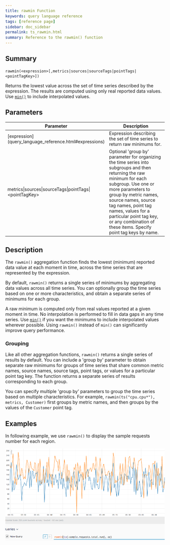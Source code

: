 ```yaml
---
title: rawmin Function
keywords: query language reference
tags: [reference page]
sidebar: doc_sidebar
permalink: ts_rawmin.html
summary: Reference to the rawmin() function
---
```

## Summary
```
rawmin(<expression>[,metrics|sources|sourceTags|pointTags|<pointTagKey>])
```

Returns the lowest value across the set of time series described by the expression. The results are computed using only real reported data values. 
Use [`min()`](ts_min.html) to include interpolated values.

## Parameters

<table>
<tbody>
<thead>
<tr><th width="30%">Parameter</th><th width="70%">Description</th></tr>
</thead>
<tr>
<td markdown="span"> [expression](query_language_reference.html#expressions)</td>
<td>Expression describing the set of time series to return raw minimums for. </td></tr>
<tr>
<td>metrics&vert;sources&vert;sourceTags&vert;pointTags&vert;&lt;pointTagKey&gt;</td>
<td>Optional 'group by' parameter for organizing the time series into subgroups and then returning the raw minimum for each subgroup.
Use one or more parameters to group by metric names, source names, source tag names, point tag names, values for a particular point tag key, or any combination of these items. Specify point tag keys by name.</td>
</tr>
</tbody>
</table>


## Description

The `rawmin()` aggregation function finds the lowest (minimum) reported data value at each moment in time, across the time series that are represented by the expression.

By default, `rawmin()` returns a single series of minimums by aggregating data values across all time series. You can optionally group the time series based on one or more characteristics, and obtain a separate series of minimums for each group.

A raw minimum is computed only from real values reported at a given moment in time. 
No interpolation is performed to fill in data gaps in any time series.
Use [`min()`](ts_min.html) if you want the minimums to include interpolated values wherever possible. Using `rawmin()` instead of `min()` can significantly improve query performance. 

### Grouping

Like all other aggregation functions, `rawmin()` returns a single series of results by default. You can include a 'group by' parameter to obtain separate raw minimums for groups of time series that share common metric names, source names, source tags, point tags, or values for a particular point tag key. 
The function returns a separate series of results corresponding to each group.

You can specify multiple 'group by' parameters to group the time series based on multiple characteristics. For example, `rawmin(ts("cpu.cpu*"), metrics, Customer)` first groups by metric names, and then groups by the values of the `Customer` point tag.

## Examples

In following example, we use `rawmin()` to display the sample requests number for each region.

![raw min](images/ts_rawmin.png)
